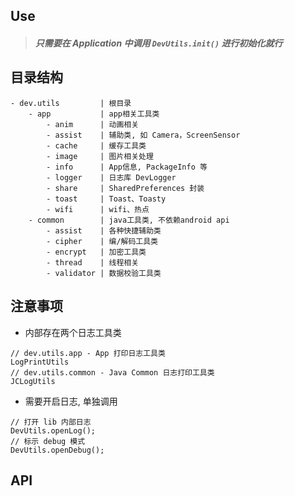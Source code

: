 ## Use

> ##### 只需要在 Application 中调用 `DevUtils.init()` 进行初始化就行

## 目录结构

```
- dev.utils			| 根目录
	- app 			| app相关工具类
		- anim		| 动画相关
		- assist	| 辅助类, 如 Camera，ScreenSensor
		- cache		| 缓存工具类
		- image		| 图片相关处理
		- info		| App信息, PackageInfo 等
		- logger	| 日志库 DevLogger
		- share		| SharedPreferences 封装
		- toast		| Toast、Toasty
		- wifi		| wifi、热点
	- common		| java工具类, 不依赖android api
		- assist	| 各种快捷辅助类
		- cipher	| 编/解码工具类
		- encrypt	| 加密工具类
		- thread	| 线程相关
		- validator	| 数据校验工具类
```

## 注意事项

- 内部存在两个日志工具类
```
// dev.utils.app - App 打印日志工具类
LogPrintUtils
// dev.utils.common - Java Common 日志打印工具类
JCLogUtils
```

- 需要开启日志, 单独调用
```
// 打开 lib 内部日志
DevUtils.openLog();
// 标示 debug 模式
DevUtils.openDebug();
```

## API